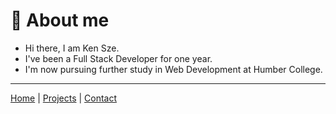 # 🌱 About me

- Hi there, I am Ken Sze.
- I've been a Full Stack Developer for one year.
- I'm now pursuing further study in Web Development at Humber College.

---

[Home]() |
[Projects](projects) |
[Contact](contact)